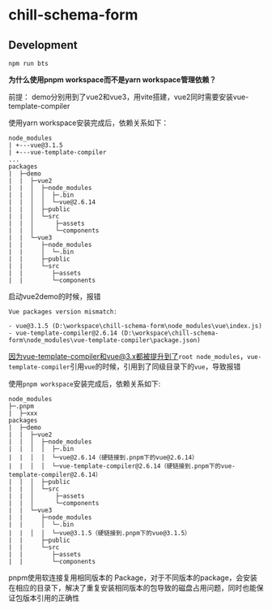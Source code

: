 # chill-schema-form

## Development

```
npm run bts
```

**为什么使用pnpm workspace而不是yarn workspace管理依赖？**

前提：
demo分别用到了vue2和vue3，用vite搭建，vue2同时需要安装vue-template-compiler

使用yarn workspace安装完成后，依赖关系如下：

```
node_modules
| +---vue@3.1.5
| +---vue-template-compiler
...
packages
|  ├─demo
|  |  ├─vue2
|  |  │  ├─node_modules
|  |  │  │  ├─.bin
|  |  │  │  └─vue@2.6.14
|  |  │  ├─public
|  |  │  └─src
|  |  │      ├─assets
|  |  │      └─components
|  |  └─vue3
|  |     ├─node_modules
|  |     │  └─.bin
|  |     ├─public
|  |     └─src
|  |        ├─assets
|  |        └─components
```

启动vue2demo的时候，报错

```
Vue packages version mismatch:

- vue@3.1.5 (D:\workspace\chill-schema-form\node_modules\vue\index.js)
- vue-template-compiler@2.6.14 (D:\workspace\chill-schema-form\node_modules\vue-template-compiler\package.json)
```

因为vue-template-compiler和vue@3.x都被提升到了`root node_modules`，`vue-template-compiler`引用`vue`的时候，引用到了同级目录下的`vue`，导致报错

使用`pnpm workspace`安装完成后，依赖关系如下:

```
node_modules
├─.pnpm
|  ├─xxx
packages
|  ├─demo
|  |  ├─vue2
|  |  │  ├─node_modules
|  |  │  │  ├─.bin
|  |  │  │  └─vue@2.6.14（硬链接到.pnpm下的vue@2.6.14）
|  |  │  │  └─vue-template-compiler@2.6.14（硬链接到.pnpm下的vue-template-compiler@2.6.14）
|  |  │  ├─public
|  |  │  └─src
|  |  │      ├─assets
|  |  │      └─components
|  |  └─vue3
|  |     ├─node_modules
|  |     │  └─.bin
|  |  │  │  └─vue@3.1.5（硬链接到.pnpm下的vue@3.1.5）
|  |     ├─public
|  |     └─src
|  |        ├─assets
|  |        └─components
```
pnpm使用软连接复用相同版本的 Package，对于不同版本的package，会安装在相应的目录下，解决了重复安装相同版本的包导致的磁盘占用问题，同时也能保证包版本引用的正确性